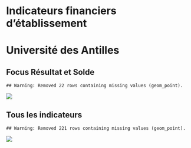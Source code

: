 Indicateurs financiers d’établissement
================

# Université des Antilles

## Focus Résultat et Solde

    ## Warning: Removed 22 rows containing missing values (geom_point).

![](université_des_antilles_files/figure-gfm/etab.focus-1.png)<!-- -->

## Tous les indicateurs

    ## Warning: Removed 221 rows containing missing values (geom_point).

![](université_des_antilles_files/figure-gfm/etab-1.png)<!-- -->
